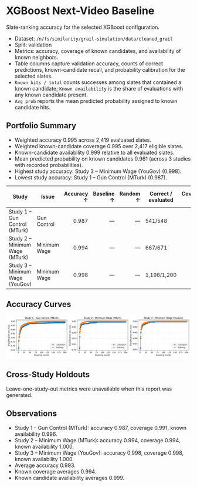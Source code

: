# XGBoost Next-Video Baseline

Slate-ranking accuracy for the selected XGBoost configuration.

- Dataset: `/n/fs/similarity/grail-simulation/data/cleaned_grail`
- Split: validation
- Metrics: accuracy, coverage of known candidates, and availability of known neighbors.
- Table columns capture validation accuracy, counts of correct predictions, known-candidate recall, and probability calibration for the selected slates.
- `Known hits / total` counts successes among slates that contained a known candidate; `Known availability` is the share of evaluations with any known candidate present.
- `Avg prob` reports the mean predicted probability assigned to known candidate hits.

## Portfolio Summary

- Weighted accuracy 0.995 across 2,419 evaluated slates.
- Weighted known-candidate coverage 0.995 over 2,417 eligible slates.
- Known-candidate availability 0.999 relative to all evaluated slates.
- Mean predicted probability on known candidates 0.961 (across 3 studies with recorded probabilities).
- Highest study accuracy: Study 3 – Minimum Wage (YouGov) (0.998).
- Lowest study accuracy: Study 1 – Gun Control (MTurk) (0.987).

| Study | Issue | Accuracy ↑ | Baseline ↑ | Random ↑ | Correct / evaluated | Coverage ↑ | Known hits / total | Known availability ↑ | Avg prob ↑ |
| --- | --- | ---: | ---: | ---: | --- | ---: | --- | ---: | ---: |
| Study 1 – Gun Control (MTurk) | Gun Control | 0.987 | — | — | 541/548 | 0.991 | 541/546 | 0.996 | 0.936 |
| Study 2 – Minimum Wage (MTurk) | Minimum Wage | 0.994 | — | — | 667/671 | 0.994 | 667/671 | 1.000 | 0.963 |
| Study 3 – Minimum Wage (YouGov) | Minimum Wage | 0.998 | — | — | 1,198/1,200 | 0.998 | 1,198/1,200 | 1.000 | 0.985 |

## Accuracy Curves

![Slate accuracy overview](curves/accuracy_overview.png)

## Cross-Study Holdouts

Leave-one-study-out metrics were unavailable when this report was generated.

## Observations

- Study 1 – Gun Control (MTurk): accuracy 0.987, coverage 0.991, known availability 0.996.
- Study 2 – Minimum Wage (MTurk): accuracy 0.994, coverage 0.994, known availability 1.000.
- Study 3 – Minimum Wage (YouGov): accuracy 0.998, coverage 0.998, known availability 1.000.
- Average accuracy 0.993.
- Known coverage averages 0.994.
- Known candidate availability averages 0.999.
